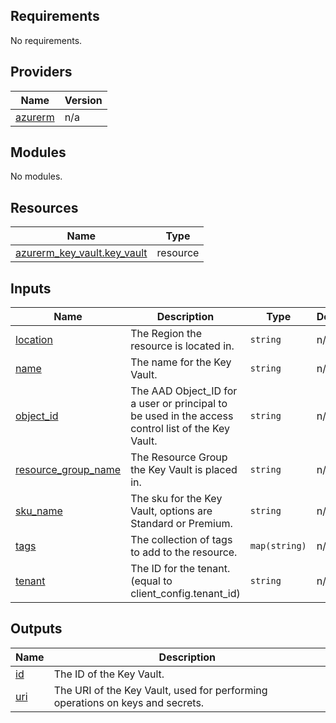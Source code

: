 <!-- BEGIN_TF_DOCS -->
## Requirements

No requirements.

## Providers

| Name | Version |
|------|---------|
| <a name="provider_azurerm"></a> [azurerm](#provider\_azurerm) | n/a |

## Modules

No modules.

## Resources

| Name | Type |
|------|------|
| [azurerm_key_vault.key_vault](https://registry.terraform.io/providers/hashicorp/azurerm/latest/docs/resources/key_vault) | resource |

## Inputs

| Name | Description | Type | Default | Required |
|------|-------------|------|---------|:--------:|
| <a name="input_location"></a> [location](#input\_location) | The Region the resource is located in. | `string` | n/a | yes |
| <a name="input_name"></a> [name](#input\_name) | The name for the Key Vault. | `string` | n/a | yes |
| <a name="input_object_id"></a> [object\_id](#input\_object\_id) | The AAD Object\_ID for a user or principal to be used in the access control list of the Key Vault. | `string` | n/a | yes |
| <a name="input_resource_group_name"></a> [resource\_group\_name](#input\_resource\_group\_name) | The Resource Group the Key Vault is placed in. | `string` | n/a | yes |
| <a name="input_sku_name"></a> [sku\_name](#input\_sku\_name) | The sku for the Key Vault, options are Standard or Premium. | `string` | n/a | yes |
| <a name="input_tags"></a> [tags](#input\_tags) | The collection of tags to add to the resource. | `map(string)` | n/a | yes |
| <a name="input_tenant"></a> [tenant](#input\_tenant) | The ID for the tenant. (equal to client\_config.tenant\_id) | `string` | n/a | yes |

## Outputs

| Name | Description |
|------|-------------|
| <a name="output_id"></a> [id](#output\_id) | The ID of the Key Vault. |
| <a name="output_uri"></a> [uri](#output\_uri) | The URI of the Key Vault, used for performing operations on keys and secrets. |
<!-- END_TF_DOCS -->